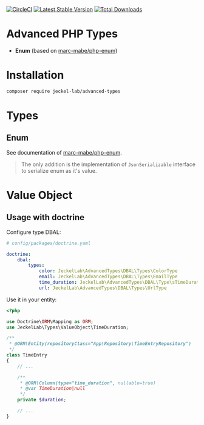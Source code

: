 [![CircleCI](https://circleci.com/gh/Jeckel-Lab/advanced-types.svg?style=svg)](https://circleci.com/gh/Jeckel-Lab/advanced-types) [![Latest Stable Version](https://poser.pugx.org/jeckel-lab/advanced-types/v/stable)](https://packagist.org/packages/jeckel-lab/advanced-types) [![Total Downloads](https://poser.pugx.org/jeckel-lab/advanced-types/downloads)](https://packagist.org/packages/jeckel-lab/advanced-types)

# Advanced PHP Types

- **Enum** (based on [marc-mabe/php-enum](https://github.com/marc-mabe/php-enum))

# Installation

```bash
composer require jeckel-lab/advanced-types
```

# Types

## Enum

See documentation of [marc-mabe/php-enum](https://github.com/marc-mabe/php-enum).

> The only addition is the implementation of `JsonSerializable` interface to serialize enum as it's value.


# Value Object

## Usage with doctrine

Configure type DBAL:

```yaml
# config/packages/doctrine.yaml

doctrine:
    dbal:
        types:
            color: JeckelLab\AdvancedTypes\DBAL\Types\ColorType
            email: JeckelLab\AdvancedTypes\DBAL\Types\EmailType
            time_duration: JeckelLab\AdvancedTypes\DBAL\Type\sTimeDurationType
            url: JeckelLab\AdvancedTypes\DBAL\Types\UrlType
```

Use it in your entity:

```php
<?php

use Doctrine\ORM\Mapping as ORM;
use JeckelLab\Types\ValueObject\TimeDuration;

/**
 * @ORM\Entity(repositoryClass="App\Repository\TimeEntryRepository")
 */
class TimeEntry
{
    // ...

    /**
     * @ORM\Column(type="time_duration", nullable=true)
     * @var TimeDuration|null
     */
    private $duration;

    // ...
}
```
